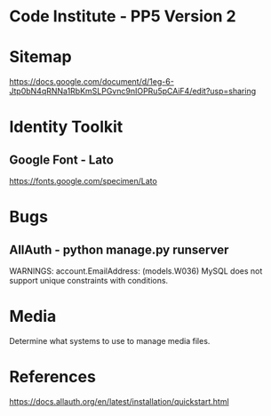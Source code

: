 # Code Institute - PP5 Version 2

# Sitemap
https://docs.google.com/document/d/1eg-6-Jtp0bN4qRNNa1RbKmSLPGvnc9nIOPRu5pCAiF4/edit?usp=sharing

# Identity Toolkit
## Google Font - Lato
https://fonts.google.com/specimen/Lato

# Bugs
## AllAuth - python manage.py runserver
WARNINGS: account.EmailAddress: (models.W036) MySQL does not support unique constraints with conditions.

# Media
Determine what systems to use to manage media files.


# References
https://docs.allauth.org/en/latest/installation/quickstart.html